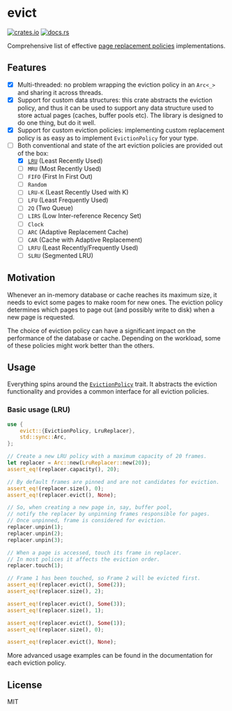 # evict

[![crates.io](https://img.shields.io/crates/d/evict.svg)](https://crates.io/crates/evict)
[![docs.rs](https://docs.rs/evict/badge.svg)](https://docs.rs/evict)

Comprehensive list of effective
[page replacement policies](https://en.wikipedia.org/wiki/Page_replacement_algorithm)
implementations.

## Features

- [x] Multi-threaded: no problem wrapping the eviction policy in an `Arc<_>` and sharing it across
  threads.
- [x] Support for custom data structures: this crate abstracts the eviction policy, and thus it can
  be used to support any data structure used to store actual pages (caches, buffer pools etc).
  The library is designed to do one thing, but do it well.
- [x] Support for custom eviction policies: implementing custom replacement policy is as easy as to
  implement `EvictionPolicy` for your type.
- [ ] Both conventional and state of the art eviction policies are provided out of the box:
  - [x] [`LRU`](crate::LruReplacer) (Least Recently Used)
  - [ ] `MRU` (Most Recently Used)
  - [ ] `FIFO` (First In First Out)
  - [ ] `Random`
  - [ ] `LRU-K` (Least Recently Used with K)
  - [ ] `LFU` (Least Frequently Used)
  - [ ] `2Q` (Two Queue)
  - [ ] `LIRS` (Low Inter-reference Recency Set)
  - [ ] `Clock`
  - [ ] `ARC` (Adaptive Replacement Cache)
  - [ ] `CAR` (Cache with Adaptive Replacement)
  - [ ] `LRFU` (Least Recently/Frequently Used)
  - [ ] `SLRU` (Segmented LRU)

## Motivation

Whenever an in-memory database or cache reaches its maximum size, it needs to evict some pages to
make room for new ones. The eviction policy determines which pages to page out (and possibly write
to disk) when a new page is requested.

The choice of eviction policy can have a significant impact on the performance of the database or
cache. Depending on the workload, some of these policies might work better than the others.

## Usage

Everything spins around the [`EvictionPolicy`](crate::EvictionPolicy) trait. It abstracts the
eviction functionality and provides a common interface for all eviction policies.

### Basic usage (LRU)

``` rust
use {
    evict::{EvictionPolicy, LruReplacer},
    std::sync::Arc,
};

// Create a new LRU policy with a maximum capacity of 20 frames.
let replacer = Arc::new(LruReplacer::new(20));
assert_eq!(replacer.capacity(), 20);

// By default frames are pinned and are not candidates for eviction.
assert_eq!(replacer.size(), 0);
assert_eq!(replacer.evict(), None);

// So, when creating a new page in, say, buffer pool,
// notify the replacer by unpinning frames responsible for pages.
// Once unpinned, frame is considered for eviction.
replacer.unpin(1);
replacer.unpin(2);
replacer.unpin(3);

// When a page is accessed, touch its frame in replacer.
// In most polices it affects the eviction order.
replacer.touch(1);

// Frame 1 has been touched, so Frame 2 will be evicted first.
assert_eq!(replacer.evict(), Some(2));
assert_eq!(replacer.size(), 2);

assert_eq!(replacer.evict(), Some(3));
assert_eq!(replacer.size(), 1);

assert_eq!(replacer.evict(), Some(1));
assert_eq!(replacer.size(), 0);

assert_eq!(replacer.evict(), None);
```

More advanced usage examples can be found in the documentation for each eviction policy.

## License

MIT
